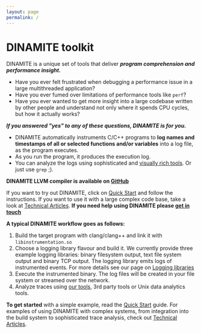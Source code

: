 ```yaml
---
layout: page
permalink: /
---
```

# DINAMITE toolkit

DINAMITE is a unique set of tools that deliver ***program comprehension and performance insight.***

* Have you ever felt frustrated when debugging a performance issue in
a large multithreaded application?
* Have you ever fumed over
limitations of performance tools like `perf`?
* Have you ever wanted
to get more insight into a large codebase written by other people and
understand not only where it spends CPU cycles, but how it actually
works?

***If you answered "yes" to any of these questions, DINAMITE is for you.***

* DINAMITE automatically instruments C/C++ programs to **log names and
timestamps of all or selected functions and/or variables**
into a log file, as the program executes.
* As you run the program,
it produces the execution log.
* You can analyze the logs using
sophisticated and [visually rich tools](/trace-analysis/). Or just use
`grep` ;).

**DINAMITE LLVM compiler is available on [GitHub](https://github.com/dinamite-toolkit/dinamite)**

If you want to try out DINAMITE, click on [Quick Start](/quickstart/)
and follow the instructions. If you want to use it with a large
complex code base, take a look at [Technical
Articles](/tech-articles/).  **If you need help using DINAMITE please
[get in touch](/contact/)**


**A typical DINAMITE workflow goes as follows:**

1. Build the target program with clang/clang++ and link it with `libinstrumentation.so`
2. Choose a logging library flavour and build it.
    We currently provide three example logging libraries: binary filesystem output,
    text file system output and binary TCP output.
    The logging library emits logs of instrumented events. For more details
    see our page on [Logging libraries](user-guide/#logging-libraries)
3. Execute the instrumented binary. The log files will be created in your file
system or streamed over the network.
4. Analyze traces using [our tools](/trace-analysis/), 3rd party tools or Unix data analytics tools.

**To get started** with a simple example, read the [Quick
Start](/quickstart/) guide.  For examples of using DINAMITE with
complex systems, from integration into the build system to
sophisticated trace analysis, check out [Technical
Articles](/tech-articles/).


